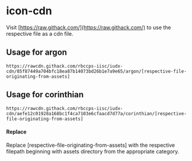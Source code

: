 # icon-cdn

Visit [https://raw.githack.com/](https://raw.githack.com/) to use the respective file as a cdn file.

## Usage for argon
```
https://rawcdn.githack.com/rbccps-iisc/iudx-cdn/85f87449a704bfc18ea87b14073bd26b1e7a9e65/argon/[respective-file-originating-from-assets]
```

## Usage for corinthian
```
https://rawcdn.githack.com/rbccps-iisc/iudx-cdn/aefe12c01928a168bc1f4ca7103e6cfaacd7d77a/corinthian/[respective-file-originating-from-assets]
```

#### Replace
Replace [respective-file-originating-from-assets] with the respective filepath beginning with assets directory from the appropriate category.

